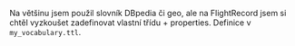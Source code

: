 Na většinu jsem použil slovník DBpedia či geo, ale na FlightRecord jsem si chtěl vyzkoušet zadefinovat vlastní třídu + properties. Definice v `my_vocabulary.ttl`.
